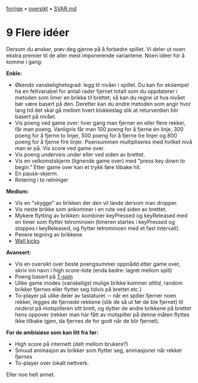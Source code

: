[forrige](./08-timer.md) &bullet; [oversikt](../README.md#steg-for-steg) &bullet; [SVAR.md](../SVAR.md)

# 9 Flere idéer

Dersom du ønsker, prøv deg gjerne på å forbedre spillet. Vi deler ut noen ekstra premier til de aller mest imponerende variantene. Noen idéer for å komme i gang:

**Enkle:**
- Økende vanskelighetsgrad: legg til nivåer i spillet. Du kan for eksempel ha en feltvariabel for antall rader fjernet totalt som du oppdaterer i metoden som limer en brikke til brettet; så kan du regne ut hva nivået bør være basert på den. Deretter kan du endre metoden som angir hvor lang tid det skal gå mellom hvert klokkeslag slik at returverdien blir basert på nivået.
- Vis poeng ved game over: hver gang man fjerner en eller flere rekker, får man poeng.  Vanligvis får man 100 poeng for å fjerne én linje, 300 poeng for å fjerne to linjer, 500 poeng for å fjerne tre linjer og 800 poeng for å fjerne fire linjer. Poensummen multipliseres med hvilket nivå man er på. Vis score ved game over.
- Vis poeng underveis under eller ved siden av brettet.
- Vis en velkomstskjerm (lignende game over) med "press key down to begin." Etter game over kan et trykk føre tilbake hit.
- En pause-skjerm.
- Rotering i to retninger

**Medium:**
- Vis en "skygge" av brikken der den vil lande dersom man dropper.
- Vis neste brikke som ankommer i en rute ved siden av brettet.
- Mykere flytting av brikken: kombiner keyPressed og keyReleased med en timer som flytter tetrominoen (timeren startes i keyPressed og stoppes i keyReleased, og flytter tetrominoen med et fast intervall).
- Penere tegning av brikkene
- [Wall kicks](https://tetris.fandom.com/wiki/SRS#Wall_Kicks)

**Avansert:**
- Vis en oversikt over beste poengsummer oppnådd etter game over, skriv inn navn i high score-liste (enda bedre: lagret mellom spill)
- Poeng basert på [T-spin](https://tetris.fandom.com/wiki/T-Spin_Guide)
- Ulike game modes (vanskeligst mulige brikke kommer *alltid*, random brikker fjernes eller flytter seg tidvis på brettet etc.)
- To-player på ulike deler av tastaturet -- når en spiller fjerner noen rekker, legges de fjernede rekkene (slik de så ut før de ble fjernet) til *nederst* på motspilleren sitt brett, og dytter de andre brikkene på brettet hens oppover (rekker man har fått av motspiller på denne måten flyttes ikke tilbake igjen, da fjernes de for godt når de blir fjernet).

**For de ambisiøse som kan litt fra før:**
- High score på internett (delt mellom brukere?)
- Smuud animasjon av brikker som flytter seg, animasjoner når rekker fjernes
- To-player over lokalt nettverk.

Eller noe helt annet.